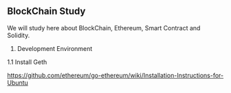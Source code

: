BlockChain Study
----------------

We will study here about BlockChain, Ethereum, Smart Contract and Solidity.

1. Development Environment

1.1 Install Geth

https://github.com/ethereum/go-ethereum/wiki/Installation-Instructions-for-Ubuntu